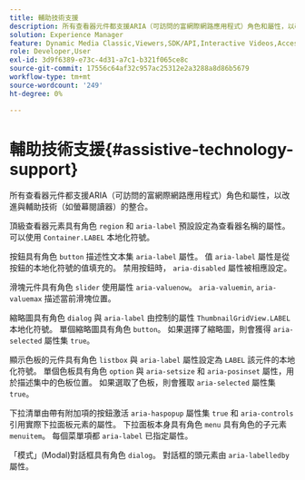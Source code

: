 ```yaml
---
title: 輔助技術支援
description: 所有查看器元件都支援ARIA（可訪問的富網際網路應用程式）角色和屬性，以改進與輔助技術（如螢幕閱讀器）的整合。
solution: Experience Manager
feature: Dynamic Media Classic,Viewers,SDK/API,Interactive Videos,Accessibility
role: Developer,User
exl-id: 3d9f6389-e73c-4d31-a7c1-b321f065ce8c
source-git-commit: 17556c64af32c957ac25312e2a3288a8d86b5679
workflow-type: tm+mt
source-wordcount: '249'
ht-degree: 0%

---
```


# 輔助技術支援{#assistive-technology-support}

所有查看器元件都支援ARIA（可訪問的富網際網路應用程式）角色和屬性，以改進與輔助技術（如螢幕閱讀器）的整合。

頂級查看器元素具有角色 `region` 和 `aria-label` 預設設定為查看器名稱的屬性。 可以使用 `Container.LABEL` 本地化符號。

按鈕具有角色 `button` 描述性文本集 `aria-label` 屬性。 值 `aria-label` 屬性是從按鈕的本地化符號的值填充的。 禁用按鈕時， `aria-disabled` 屬性被相應設定。

滑塊元件具有角色 `slider` 使用屬性 `aria-valuenow`。 `aria-valuemin`, `aria-valuemax` 描述當前滑塊位置。

縮略圖具有角色 `dialog` 與 `aria-label` 由控制的屬性 `ThumbnailGridView.LABEL` 本地化符號。 單個縮略圖具有角色 `button`。 如果選擇了縮略圖，則會獲得 `aria-selected` 屬性集 `true`。

顯示色板的元件具有角色 `listbox` 與 `aria-label` 屬性設定為 `LABEL` 該元件的本地化符號。 單個色板具有角色 `option` 與 `aria-setsize` 和 `aria-posinset` 屬性，用於描述集中的色板位置。 如果選取了色板，則會獲取 `aria-selected` 屬性集 `true`。

下拉清單由帶有附加項的按鈕激活 `aria-haspopup` 屬性集 `true` 和 `aria-controls` 引用實際下拉面板元素的屬性。 下拉面板本身具有角色 `menu` 具有角色的子元素 `menuitem`。 每個菜單項都 `aria-label` 已指定屬性。

「模式」(Modal)對話框具有角色 `dialog`。 對話框的頭元素由 `aria-labelledby` 屬性。
